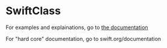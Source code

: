 # SwiftClass

For examples and explainations, go to [the documentation](SwiftExamples.md)

For "hard core" documentation, go to swift.org/documentation
